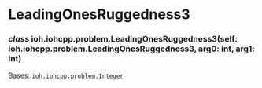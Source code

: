 # LeadingOnesRuggedness3


### _class_ ioh.iohcpp.problem.LeadingOnesRuggedness3(self: ioh.iohcpp.problem.LeadingOnesRuggedness3, arg0: int, arg1: int)
Bases: [`ioh.iohcpp.problem.Integer`](ioh.iohcpp.problem.Integer.md#ioh.iohcpp.problem.Integer)
